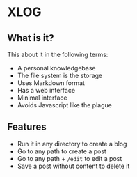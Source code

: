 XLOG
=========
## What is it?
This about it in the following terms:
- A personal knowledgebase
- The file system is the storage
- Uses Markdown format
- Has a web interface
- Minimal interface
- Avoids Javascript like the plague

## Features
- Run it in any directory to create a blog
- Go to any path to create a post
- Go to any path + `/edit` to edit a post
- Save a post without content to delete it
